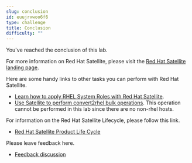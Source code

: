 ```yaml
---
slug: conclusion
id: euujrxwoo6f6
type: challenge
title: Conclusion
difficulty: ""
---
```

You've reached the conclusion of this lab.

For more information on Red Hat Satellite, please visit the [Red Hat Satellite landing page](https://www.redhat.com/en/technologies/management/satellite).

Here are some handy links to other tasks you can perform with Red Hat Satellite.

* [Learn how to apply RHEL System Roles with Red Hat Satellite](https://www.redhat.com/en/blog/satellite-host-configuration-rhel-system-roles-powered-ansible).
* [Use Satellite to perform convert2rhel bulk operations](https://access.redhat.com/documentation/en-us/red_hat_satellite/6.15/html/managing_hosts/converting-a-host-to-rhel_managing-hosts). This operation cannot be performed in this lab since there are no non-rhel hosts.

For information on the Red Hat Satellite Lifecycle, please follow this link.

* [Red Hat Satellite Product Life Cycle](https://access.redhat.com/support/policy/updates/satellite)

Please leave feedback here.

* [Feedback discussion](https://red.ht/satellite-labs-feedback)
